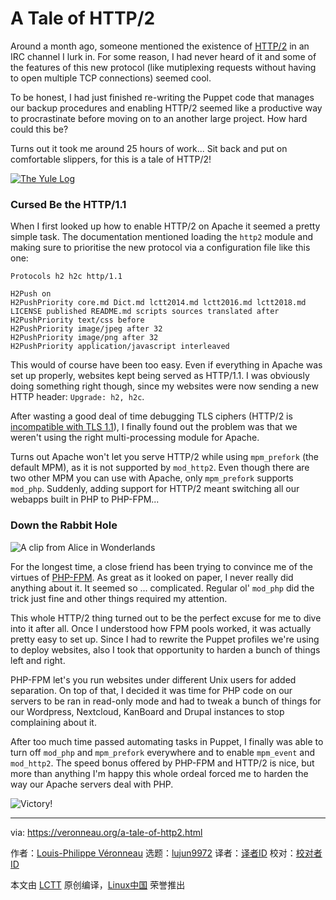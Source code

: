 [#]: collector: (lujun9972)
[#]: translator: (geekpi)
[#]: reviewer: ( )
[#]: publisher: ( )
[#]: url: ( )
[#]: subject: (A Tale of HTTP/2)
[#]: via: (https://veronneau.org/a-tale-of-http2.html)
[#]: author: (Louis-Philippe Véronneau https://veronneau.org/)

A Tale of HTTP/2
======

Around a month ago, someone mentioned the existence of [HTTP/2][1] in an IRC channel I lurk in. For some reason, I had never heard of it and some of the features of this new protocol (like mutiplexing requests without having to open multiple TCP connections) seemed cool.

To be honest, I had just finished re-writing the Puppet code that manages our backup procedures and enabling HTTP/2 seemed like a productive way to procrastinate before moving on to an another large project. How hard could this be?

Turns out it took me around 25 hours of work... Sit back and put on comfortable slippers, for this is a tale of HTTP/2!

[![The Yule Log][2]][3]

### Cursed Be the HTTP/1.1

When I first looked up how to enable HTTP/2 on Apache it seemed a pretty simple task. The documentation mentioned loading the `http2` module and making sure to prioritise the new protocol via a configuration file like this one:

```
Protocols h2 h2c http/1.1

H2Push on
H2PushPriority core.md Dict.md lctt2014.md lctt2016.md lctt2018.md LICENSE published README.md scripts sources translated after
H2PushPriority text/css before
H2PushPriority image/jpeg after 32
H2PushPriority image/png after 32
H2PushPriority application/javascript interleaved
```

This would of course have been too easy. Even if everything in Apache was set up properly, websites kept being served as HTTP/1.1. I was obviously doing something right though, since my websites were now sending a new HTTP header: `Upgrade: h2, h2c`.

After wasting a good deal of time debugging TLS ciphers (HTTP/2 is [incompatible with TLS 1.1][4]), I finally found out the problem was that we weren't using the right multi-processing module for Apache.

Turns out Apache won't let you serve HTTP/2 while using `mpm_prefork` (the default MPM), as it is not supported by `mod_http2`. Even though there are two other MPM you can use with Apache, only `mpm_prefork` supports `mod_php`. Suddenly, adding support for HTTP/2 meant switching all our webapps built in PHP to PHP-FPM...

### Down the Rabbit Hole

![A clip from Alice in Wonderlands][5]

For the longest time, a close friend has been trying to convince me of the virtues of [PHP-FPM][6]. As great as it looked on paper, I never really did anything about it. It seemed so ... complicated. Regular ol' `mod_php` did the trick just fine and other things required my attention.

This whole HTTP/2 thing turned out to be the perfect excuse for me to dive into it after all. Once I understood how FPM pools worked, it was actually pretty easy to set up. Since I had to rewrite the Puppet profiles we're using to deploy websites, also I took that opportunity to harden a bunch of things left and right.

PHP-FPM let's you run websites under different Unix users for added separation. On top of that, I decided it was time for PHP code on our servers to be ran in read-only mode and had to tweak a bunch of things for our Wordpress, Nextcloud, KanBoard and Drupal instances to stop complaining about it.

After too much time passed automating tasks in Puppet, I finally was able to turn off `mod_php` and `mpm_prefork` everywhere and to enable `mpm_event` and `mod_http2`. The speed bonus offered by PHP-FPM and HTTP/2 is nice, but more than anything I'm happy this whole ordeal forced me to harden the way our Apache servers deal with PHP.

![Victory!][7]

--------------------------------------------------------------------------------

via: https://veronneau.org/a-tale-of-http2.html

作者：[Louis-Philippe Véronneau][a]
选题：[lujun9972][b]
译者：[译者ID](https://github.com/译者ID)
校对：[校对者ID](https://github.com/校对者ID)

本文由 [LCTT](https://github.com/LCTT/TranslateProject) 原创编译，[Linux中国](https://linux.cn/) 荣誉推出

[a]: https://veronneau.org/
[b]: https://github.com/lujun9972
[1]: https://en.wikipedia.org/wiki/HTTP/2
[2]: https://veronneau.org/media/blog/2018-12-22/yule_log.jpg (The Yule Log)
[3]: https://commons.wikimedia.org/wiki/File:The_Yule_Log.jpg
[4]: https://http2.github.io/http2-spec/#TLSUsage
[5]: https://veronneau.org/media/blog/2018-12-22/mod_php.gif (A clip from Alice in Wonderlands)
[6]: https://wiki.apache.org/httpd/PHP-FPM
[7]: https://veronneau.org/media/blog/2018-12-22/victory.png (Victory!)

